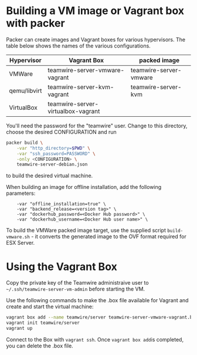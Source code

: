 Building a VM image or Vagrant box with packer
==============================================

Packer can create images and Vagrant boxes for various hypervisors.
The table below shows the names of the various configurations.

Hypervisor   | Vagrant Box                        | packed image
-------------|------------------------------------|---------------------------------
VMWare       | teamwire-server-vmware-vagrant     | teamwire-server-vmware
qemu/libvirt | teamwire-server-kvm-vagrant        | teamwire-server-kvm
VirtualBox   | teamwire-server-virtualbox-vagrant |

You'll need the password for the "teamwire" user.
Change to this directory, choose the desired CONFIGURATION and run

```sh
packer build \
	-var "http_directory=$PWD" \
	-var "ssh_password=PASSWORD" \
	-only <CONFIGURATION> \
	teamwire-server-debian.json
```

to build the desired virtual machine.

When building an image for offline installation, add the following parameters:

```
	-var "offline_installation=true" \
	-var "backend_release=<version tag>" \
	-var "dockerhub_password=<Docker Hub password>" \
	-var "dockerhub_username=<Docker Hub user name>" \
```


To build the VMWare packed image target, use the supplied script
`build-vmware.sh` - it converts the generated image to the OVF format
required for ESX Server.

Using the Vagrant Box
=====================

Copy the private key of the Teamwire administraive user to
`~/.ssh/teamwire-server-vm-admin` before starting the VM.

Use the following commands to make the .box file available for Vagrant and
create and start the virtual machine:

```sh
vagrant box add --name teamwire/server teamwire-server-vmware-vagrant.box
vagrant init teamwire/server
vagrant up
```

Connect to the Box with ```vagrant ssh```. Once ```vagrant box add```is
completed, you can delete the .box file.

